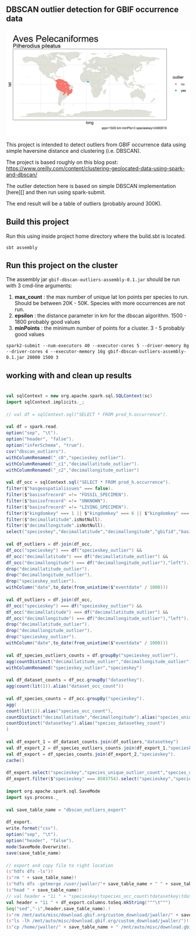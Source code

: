 
## DBSCAN outlier detection for GBIF occurrence data

![](https://raw.githubusercontent.com/jhnwllr/gbif-dbscan-outliers/master/image_examples/Pilherodius%20pileatus.jpg)


This project is intended to detect outliers from GBIF occurrence data using simple haversine distance and clustering (i.e. DBSCAN).  

The project is based roughly on this blog post: https://www.oreilly.com/content/clustering-geolocated-data-using-spark-and-dbscan/

The outlier detection here is based on simple DBSCAN implementation [here][] and then run using spark-submit. 

The end result will be a table of outliers (probably around 300K).

## Build this project

Run this using inside project home directory where the build.sbt is located. 

```
sbt assembly 
```

## Run this project on the cluster 

The assembly jar `gbif-dbscan-outliers-assembly-0.1.jar` should be run with 3 cmd-line arguments: 

1. **max_count** : the max number of unique lat lon points per species to run. Should be between 20K - 50K. Species with more occurrences are not run. 
2. **epsilon** : the distance parameter in km for the dbscan algorithm. 1500 - 1800 probably good values
3. **minPoints** : the minimum number of points for a cluster. 3 - 5 probably good values

```
spark2-submit --num-executors 40 --executor-cores 5 --driver-memory 8g --driver-cores 4 --executor-memory 16g gbif-dbscan-outliers-assembly-0.1.jar 20000 1500 3
```



## working with and clean up results 

```scala

val sqlContext = new org.apache.spark.sql.SQLContext(sc)
import sqlContext.implicits._;

// val df = sqlContext.sql("SELECT * FROM prod_h.occurrence").

val df = spark.read.
option("sep", "\t").
option("header", "false").
option("inferSchema", "true").
csv("dbscan_outliers"). 
withColumnRenamed("_c0","specieskey_outlier").
withColumnRenamed("_c1","decimallatitude_outlier").
withColumnRenamed("_c2","decimallongitude_outlier")

val df_occ = sqlContext.sql("SELECT * FROM prod_h.occurrence").
filter($"hasgeospatialissues" === false).
filter($"basisofrecord" =!= "FOSSIL_SPECIMEN").
filter($"basisofrecord" =!= "UNKNOWN").
filter($"basisofrecord" =!= "LIVING_SPECIMEN"). 
filter($"kingdomkey" === 1 || $"kingdomkey" === 6 || $"kingdomkey" === 5). 
filter($"decimallatitude".isNotNull).
filter($"decimallongitude".isNotNull).
select("specieskey","decimallatitude","decimallongitude","gbifid","basisofrecord","datasetkey","kingdom","class","kingdomkey","classkey","eventdate","datasetname")

val df_outliers = df.join(df_occ, 
df_occ("specieskey") === df("specieskey_outlier") &&
df_occ("decimallatitude") === df("decimallatitude_outlier") && 
df_occ("decimallongitude") === df("decimallongitude_outlier"),"left").
drop("decimallatitude_outlier").
drop("decimallongitude_outlier").
drop("specieskey_outlier").
withColumn("date",to_date(from_unixtime($"eventdate" / 1000)))

val df_outliers = df.join(df_occ, 
df_occ("specieskey") === df("specieskey_outlier") &&
df_occ("decimallatitude") === df("decimallatitude_outlier") && 
df_occ("decimallongitude") === df("decimallongitude_outlier"),"left").
drop("decimallatitude_outlier").
drop("decimallongitude_outlier").
drop("specieskey_outlier").
withColumn("date",to_date(from_unixtime($"eventdate" / 1000)))

val df_species_outliers_counts = df.groupBy("specieskey_outlier").
agg(countDistinct("decimallatitude_outlier","decimallongitude_outlier").alias("species_unique_outlier_count")).
withColumnRenamed("specieskey_outlier","specieskey")

val df_dataset_counts = df_occ.groupBy("datasetkey").
agg(count(lit(1)).alias("dataset_occ_count"))

val df_species_counts = df_occ.groupBy("specieskey").
agg(
count(lit(1)).alias("species_occ_count"),
countDistinct("decimallatitude","decimallongitude").alias("species_unique_occ_count"),
countDistinct("datasetkey").alias("species_datasetkey_count")
)

val df_export_1 = df_dataset_counts.join(df_outliers,"datasetkey")
val df_export_2 = df_species_outliers_counts.join(df_export_1,"specieskey")
val df_export = df_species_counts.join(df_export_2,"specieskey").
cache()

df_export.select("specieskey","species_unique_outlier_count","species_unique_occ_count").show()
df_export.filter($"specieskey" === 8503754).select("specieskey","species_unique_outlier_count","species_unique_occ_count").show()

import org.apache.spark.sql.SaveMode
import sys.process._

val save_table_name = "dbscan_outliers_export"

df_export.
write.format("csv").
option("sep", "\t").
option("header", "false").
mode(SaveMode.Overwrite).
save(save_table_name)

// export and copy file to right location 
(s"hdfs dfs -ls")!
(s"rm " + save_table_name)!
(s"hdfs dfs -getmerge /user/jwaller/"+ save_table_name + " " + save_table_name)!
(s"head " + save_table_name)!
// val header = "1i " + "specieskey\tspecies_occ_count\tdatasetkey\tdataset_occ_count\tdecimallatitude\tdecimallongitude\tgbifid\tbasisofrecord\tkingdom\tclass\tkingdomkey\tclasskey\teventdate\tdatasetname\tdate"
val header = "1i " + df_export.columns.toSeq.mkString("""\t""")
Seq("sed","-i",header,save_table_name).!
(s"rm /mnt/auto/misc/download.gbif.org/custom_download/jwaller/" + save_table_name)!
(s"ls -lh /mnt/auto/misc/download.gbif.org/custom_download/jwaller/")!
(s"cp /home/jwaller/" + save_table_name + " /mnt/auto/misc/download.gbif.org/custom_download/jwaller/" + save_table_name)!

```





